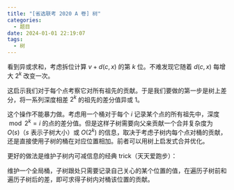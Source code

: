 ```yaml
---
title: "[省选联考 2020 A 卷] 树"
categories:
  - 题目
date: 2024-01-01 22:19:07
tags:
  - 树
---
```

看到异或求和，考虑拆位计算 $v+d(c,x)$ 的第 $k$ 位。不难发现它随着 $d(c,x)$ 每增大 $2^k$ 改变一次。

这启示我们对于每个点考察它对所有祖先的贡献。于是我们要做的第一步是树上差分，将一系列深度相差 $2^k$ 的祖先的差分值异或 $1$。

这个操作不能暴力做。考虑用一个桶对于每个 $i$ 记录某个点的所有祖先中，深度 $\bmod2^k=i$ 的点的差分值。但是这样子树需要向父亲贡献一个合并复杂度为 $O(s)$（$s$ 表示子树大小）或 $O(2^k)$ 的信息，取决于考虑子树内每个点对桶的贡献，还是直接使用子树的桶在对应位置相加。前者可以用树上启发式合并优化。

更好的做法是维护子树内可减信息的经典 trick（天天爱跑步）：

维护一个全局桶，子树跟处只需要记录自己关心的某个位置的值，在遍历子树前和遍历子树后的差，即可求得子树内对桶该位置的贡献。